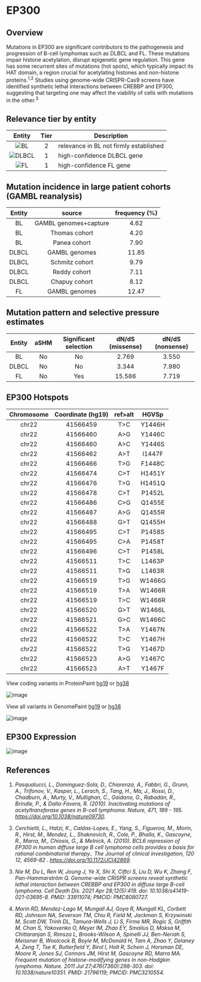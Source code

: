 # EP300
## Overview
Mutations in EP300 are significant contributors to the pathogenesis and progression of B-cell lymphomas such as DLBCL and FL. These mutations impair histone acetylation, disrupt epigenetic gene regulation. This gene has some recurrent sites of mutations (hot spots), which typically impact its HAT domain, a region crucial for acetylating histones and non-histone proteins.<sup>1,2</sup> Studies using genome-wide CRISPR-Cas9 screens have identified synthetic lethal interactions between CREBBP and EP300, suggesting that targeting one may affect the viability of cells with mutations in the other.<sup>3</sup> 

## Relevance tier by entity

|Entity|Tier|Description                           |
|:------:|:----:|--------------------------------------|
|![BL](images/icons/BL_tier2.png)    |2   |relevance in BL not firmly established|
|![DLBCL](images/icons/DLBCL_tier1.png) |1   |high-confidence DLBCL gene            |
|![FL](images/icons/FL_tier1.png)    |1   |high-confidence FL gene               |

## Mutation incidence in large patient cohorts (GAMBL reanalysis)

|Entity|source               |frequency (%)|
|:------:|:---------------------:|:-------------:|
|BL    |GAMBL genomes+capture| 4.62        |
|BL    |Thomas cohort        | 4.20        |
|BL    |Panea cohort         | 7.90        |
|DLBCL |GAMBL genomes        |11.85        |
|DLBCL |Schmitz cohort       | 9.79        |
|DLBCL |Reddy cohort         | 7.11        |
|DLBCL |Chapuy cohort        | 8.12        |
|FL    |GAMBL genomes        |12.47        |

## Mutation pattern and selective pressure estimates

|Entity|aSHM|Significant selection|dN/dS (missense)|dN/dS (nonsense)|
|:------:|:----:|:---------------------:|:----------------:|:----------------:|
|BL    |No  |No                   | 2.769          |3.550           |
|DLBCL |No  |No                   | 3.344          |7.980           |
|FL    |No  |Yes                  |15.586          |7.719           |



 ## EP300 Hotspots

| Chromosome |Coordinate (hg19) | ref>alt | HGVSp | 
 | :---:| :---: | :--: | :---: |
|chr22|41566459|T>C|Y1446H|
|chr22|41566460|A>G|Y1446C|
|chr22|41566460|A>C|Y1446S|
|chr22|41566462|A>T|I1447F|
|chr22|41566466|T>G|F1448C|
|chr22|41566474|C>T|H1451Y|
|chr22|41566476|T>G|H1451Q|
|chr22|41566478 | C>T | P1452L |
|chr22|41566486|C>G|Q1455E|
|chr22|41566487|A>G|Q1455R|
|chr22|41566488|G>T|Q1455H|
|chr22|41566495|C>T|P1458S|
|chr22|41566495|C>A|P1458T|
|chr22|41566496|C>T|P1458L|
|chr22|41566511|T>C|L1463P|
|chr22|41566511|T>G|L1463R|
|chr22|41566519|T>G|W1466G|
|chr22|41566519|T>A|W1466R|
|chr22|41566519|T>C|W1466R|
|chr22|41566520|G>T|W1466L|
|chr22|41566521|G>C|W1466C|
|chr22| 41566522 | T>A | Y1467N |
|chr22| 41566522 | T>C | Y1467H |
|chr22| 41566522 | T>G | Y1467D |
|chr22| 41566523 | A>G | Y1467C |
|chr22| 41566523 | A>T | Y1467F |

View coding variants in ProteinPaint [hg19](https://morinlab.github.io/LLMPP/GAMBL/EP300_protein.html)  or [hg38](https://morinlab.github.io/LLMPP/GAMBL/EP300_protein_hg38.html)

![image](images/proteinpaint/EP300_NM_001429.svg)

View all variants in GenomePaint [hg19](https://morinlab.github.io/LLMPP/GAMBL/EP300.html)  or [hg38](https://morinlab.github.io/LLMPP/GAMBL/EP300_hg38.html)

![image](images/proteinpaint/EP300.svg)

## EP300 Expression
![image](images/gene_expression/EP300_by_pathology.svg)

## References
1. *Pasqualucci, L., Dominguez-Sola, D., Chiarenza, A., Fabbri, G., Grunn, A., Trifonov, V., Kasper, L., Lerach, S., Tang, H., Ma, J., Rossi, D., Chadburn, A., Murty, V., Mullighan, C., Gaidano, G., Rabadán, R., Brindle, P., & Dalla-Favera, R. (2010). Inactivating mutations of acetyltransferase genes in B-cell lymphoma. Nature, 471, 189 - 195. https://doi.org/10.1038/nature09730.*

2. *Cerchietti, L., Hatzi, K., Caldas-Lopes, E., Yang, S., Figueroa, M., Morin, R., Hirst, M., Mendez, L., Shaknovich, R., Cole, P., Bhalla, K., Gascoyne, R., Marra, M., Chiosis, G., & Melnick, A. (2010). BCL6 repression of EP300 in human diffuse large B cell lymphoma cells provides a basis for rational combinatorial therapy.. The Journal of clinical investigation, 120 12, 4569-82 . https://doi.org/10.1172/JCI42869.* 

3. *Nie M, Du L, Ren W, Joung J, Ye X, Shi X, Ciftci S, Liu D, Wu K, Zhang F, Pan-Hammarström Q. Genome-wide CRISPR screens reveal synthetic lethal interaction between CREBBP and EP300 in diffuse large B-cell lymphoma. Cell Death Dis. 2021 Apr 28;12(5):419. doi: 10.1038/s41419-021-03695-8. PMID: 33911074; PMCID: PMC8080727.*

4. *Morin RD, Mendez-Lago M, Mungall AJ, Goya R, Mungall KL, Corbett RD, Johnson NA, Severson TM, Chiu R, Field M, Jackman S, Krzywinski M, Scott DW, Trinh DL, Tamura-Wells J, Li S, Firme MR, Rogic S, Griffith M, Chan S, Yakovenko O, Meyer IM, Zhao EY, Smailus D, Moksa M, Chittaranjan S, Rimsza L, Brooks-Wilson A, Spinelli JJ, Ben-Neriah S, Meissner B, Woolcock B, Boyle M, McDonald H, Tam A, Zhao Y, Delaney A, Zeng T, Tse K, Butterfield Y, Birol I, Holt R, Schein J, Horsman DE, Moore R, Jones SJ, Connors JM, Hirst M, Gascoyne RD, Marra MA. Frequent mutation of histone-modifying genes in non-Hodgkin lymphoma. Nature. 2011 Jul 27;476(7360):298-303. doi: 10.1038/nature10351. PMID: 21796119; PMCID: PMC3210554.*

<!-- ORIGIN: 21390126 -->
<!-- FL: pasqualucciInactivatingMutationsAcetyltransferase2011a -->
<!-- BL: 2 -->
<!-- MZL: rossiCodingGenomeSplenic2012c -->
<!-- DLBCL: pasqualucciInactivatingMutationsAcetyltransferase2011a -->
